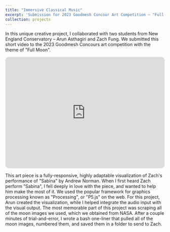 ```yaml
---
title: "Immersive Classical Music"
excerpt: 'Submission for 2023 Goodmesh Concour Art Competition – "Full Moon"<br/>'
collection: projects
---
```


In this unique creative project, I collaborated with two students from New England Conservatory – Arun Asthagiri and Zach Fung. 
We submitted this short video to the 2023 Goodmesh Concours art competition with the theme of "Full Moon". 

<iframe style="border-radius:12px" src="https://open.spotify.com/embed/album/4WY8jizay0AcCPVNHcmApW?utm_source=generator&theme=0" width="100%" height="352" frameBorder="0" allowfullscreen="" allow="autoplay; clipboard-write; encrypted-media; fullscreen; picture-in-picture" loading="lazy"></iframe>

This art piece is a fully-responsive, highly adaptable visualization of Zach's performance of "Sabina" by Andrew Norman. 
When I first heard Zach perform "Sabina", I fell deeply in love with the piece, and wanted to help him make the most of it. 
We used the popular framework for graphics processing known as "Processing", or "P5.js" on the web. 
For this project, Arun created the visualization, while I helped integrate the audio input with the visual output. 
The most memorable part of this project was scraping all of the moon images we used, which we obtained from NASA. 
After a couple minutes of trial-and-error, I wrote a bash one-liner that pulled all of the moon images, numbered them, and saved them in a folder to send to Zach. 
